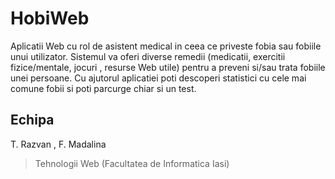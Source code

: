 # HobiWeb
Aplicatii Web cu rol de asistent medical in ceea ce priveste fobia sau fobiile unui utilizator. 
Sistemul va oferi diverse remedii (medicatii, exercitii fizice/mentale, jocuri , resurse Web utile) pentru a preveni si/sau trata fobiile unei persoane. 
Cu ajutorul aplicatiei poti descoperi statistici cu cele mai comune fobii si poti parcurge chiar si un test.

## Echipa
T. Razvan , 
F. Madalina
>
>Tehnologii Web (Facultatea de Informatica Iasi) 
